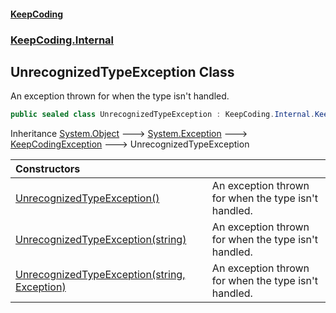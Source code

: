 #### [KeepCoding](index.md 'index')
### [KeepCoding.Internal](KeepCoding.Internal.md 'KeepCoding.Internal')
## UnrecognizedTypeException Class
An exception thrown for when the type isn't handled.  
```csharp
public sealed class UnrecognizedTypeException : KeepCoding.Internal.KeepCodingException
```

Inheritance [System.Object](https://docs.microsoft.com/en-us/dotnet/api/System.Object 'System.Object') &#129106; [System.Exception](https://docs.microsoft.com/en-us/dotnet/api/System.Exception 'System.Exception') &#129106; [KeepCodingException](KeepCodingException.md 'KeepCoding.Internal.KeepCodingException') &#129106; UnrecognizedTypeException  

| Constructors | |
| :--- | :--- |
| [UnrecognizedTypeException()](UnrecognizedTypeException.UnrecognizedTypeException().md 'KeepCoding.Internal.UnrecognizedTypeException.UnrecognizedTypeException()') | An exception thrown for when the type isn't handled.<br/> |
| [UnrecognizedTypeException(string)](UnrecognizedTypeException..ctor.cWnNBCzhExIfEtkJqv73Dw.md 'KeepCoding.Internal.UnrecognizedTypeException.UnrecognizedTypeException(string)') | An exception thrown for when the type isn't handled.<br/> |
| [UnrecognizedTypeException(string, Exception)](UnrecognizedTypeException..ctor.2f8a9N7GKtr3jzP52ssouA.md 'KeepCoding.Internal.UnrecognizedTypeException.UnrecognizedTypeException(string, System.Exception)') | An exception thrown for when the type isn't handled.<br/> |
